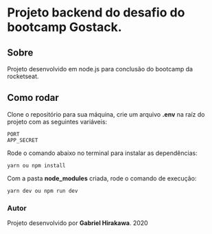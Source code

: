 # Projeto backend do desafio do bootcamp Gostack.

## Sobre
Projeto desenvolvido em node.js para conclusão do bootcamp da rocketseat.

## Como rodar
Clone o repositório para sua máquina, crie um arquivo **.env** na raíz do projeto com as seguintes variáveis:
```
PORT
APP_SECRET
```

Rode o comando abaixo no terminal para instalar as dependências:
```
yarn ou npm install
```

Com a pasta **node_modules** criada, rode o comando de execução:
```
yarn dev ou npm run dev
```

### Autor
Projeto desenvolvido por **Gabriel Hirakawa**. 2020

